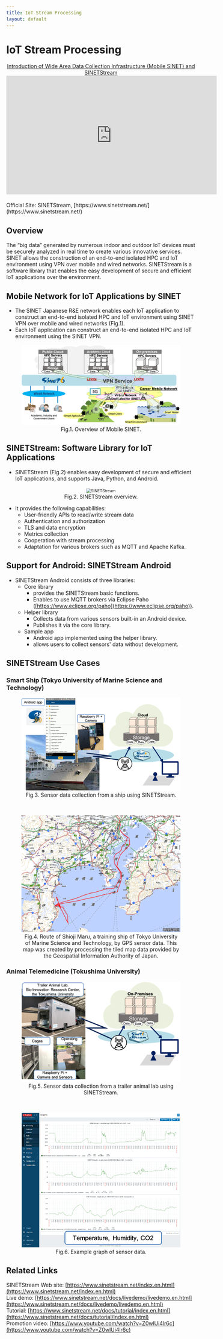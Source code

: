 ```yaml
---
title: IoT Stream Processing
layout: default
---
```

# IoT Stream Processing
<div align="center">
<a href="https://www.youtube.com/watch?v=Z0wlUi4lr6c">Introduction of Wide Area Data Collection Infrastructure (Mobile SINET) and SINETStream</a>
<br/>
<iframe width="560" height="315" src="https://www.youtube.com/embed/Z0wlUi4lr6c" frameborder="0" allow="accelerometer; autoplay; encrypted-media; gyroscope; picture-in-picture" allowfullscreen></iframe>
</div>
<br/>
Official Site:
SINETStream, [https://www.sinetstream.net/](https://www.sinetstream.net/)

## Overview

The “big data” generated by numerous indoor and outdoor IoT devices must be securely analyzed in real time to create various innovative services. SINET allows the construction of an end-to-end isolated HPC and IoT environment using VPN over mobile and wired networks. SINETStream is a software library that enables the easy development of secure and efficient IoT applications over the environment.


## Mobile Network for IoT Applications by SINET
- The SINET Japanese R&E network enables each IoT application to construct an end-to-end isolated HPC and IoT environment using SINET VPN over mobile and wired networks (Fig.1).
- Each IoT application can construct an end-to-end isolated HPC and IoT environment using the SINET VPN.


<figure>
  <div style="text-align:center">
  <img src="figs/mobileSINET-5G-w.png" alt="Mobile SINET" style="zoom:75%;" />
  <center><figcaption>Fig.1. Overview of Mobile SINET.</figcaption></center>
  </div>
</figure>

## SINETStream: Software Library for IoT Applications
- SINETStream (Fig.2) enables easy development of secure and efficient IoT applications, and supports Java, Python, and Android.

<figure>
  <div style="text-align:center">
  <img src="figs/sinetstream_architecture.png-w" alt="SINETStream" style="zoom:75%;" />
  <center><figcaption>Fig.2. SINETStream overview.</figcaption></center>
  </div>
</figure>

- It provides the following capabilities:
    - User-friendly APIs to read/write stream data
    - Authentication and authorization
    - TLS and data encryption
    - Metrics collection
    - Cooperation with stream processing
    - Adaptation for various brokers such as MQTT and Apache Kafka.

<!--
<figure>
  <div style="text-align:center">
  <img src="figs/sinetstream.png" alt="relationship" style="zoom:40%;" />
  <center><figcaption>Fig.3. Relationship between SINETStream, message brokers and stream processing platforms.</figcaption></center>
  </div>
</figure>
 -->
## Support for Android: SINETStream Android

- SINETStream Android consists of three libraries:
    - Core library
    	- provides the SINETStream basic functions.
    	- Enables to use MQTT brokers via Eclipse Paho ([https://www.eclipse.org/paho](https://www.eclipse.org/paho)).
    - Helper library
    	- Collects data from various sensors built-in an Android device.
    	- Publishes it via the core library.
    - Sample app
    	- Android app implemented using the helper library.
    	- allows users to collect sensors' data without development.

<!-- figure>
  <div style="text-align:center">
  <img src="figs/android.png" alt="example" style="zoom:75%;" />
  <center><figcaption>Fig.4. An example application using SINETStream for Android.</figcaption></center>
  </div>
</figure -->

## SINETStream Use Cases

<!--
### Secure online video processing

- We employ YOLOv3 and OpenPose for object detection and human keypoint detection, respectively.
- Image stream data captured at the sensor are sent to the cloud via the VPN, stored and analyzed in real-time.
- IoT application servers including GPU nodes are easily deployed by using [VCP](https://ccrd.nii.ac.jp/sc20/CREST/#virtual-cloud-provider-vcp).


<figure>
  <div style="text-align:center">
  <img src="figs/video-processing.png" alt="video processing" style="zoom:75%;" />
  <center><figcaption>Fig.5. Secure online video processing.</figcaption></center>
  </div>
</figure>
-->

### Smart Ship (Tokyo University of Marine Science and Technology)
<figure>
  <div style="text-align:center">
  <img src="figs/SC22_usecase_1-w.png" alt="video processing" style="zoom:75%;" />
  <center><figcaption>Fig.3. Sensor data collection from a ship using SINETStream.</figcaption></center>
  </div>
</figure>
<br>
<figure>
  <div style="text-align:center">
  <img src="figs/SC22_usecase1_map-w.png" alt="video processing" style="zoom:75%;" />
  <center><figcaption>Fig.4. Route of Shioji Maru, a training ship of Tokyo University of Marine Science and Technology, by GPS sensor data. This map was created by processing the tiled map data provided by the Geospatial Information Authority of Japan. </figcaption></center>
  </div>
</figure>


### Animal Telemedicine (Tokushima University)
<figure>
  <div style="text-align:center">
  <img src="figs/SC22_usecase_2-w.png" alt="video processing" style="zoom:75%;" />
  <center><figcaption>Fig.5. Sensor data collection from a trailer animal lab using SINETStream.</figcaption></center>
  </div>
</figure>
<br>
<figure>
  <div style="text-align:center">
  <img src="figs/SC22_usecase1_graph-w.png" alt="video processing" style="zoom:75%;" />
  <center><figcaption>Fig.6. Example graph of sensor data. </figcaption></center>
  </div>
</figure>



<!--
### Collection of Sensor Data from Android Smartphones
-->

<!--
- We develop an android app for various sensors' data collection, respectively (Fig.6).
- Data acquired by sensors equipped with SINET SIM for SINET connection can be collected and analyzed safely using a computer such as cloud connected with SINET VPN.
- Android device sensor data are accumulated in Elasticsearch via Mosquitto and Kafka, and the visualization results of different sensors can be analyzed by Kibana v7.0 for endpoint users.
-->
<!--
- SINETStream also provides an Android app that collects various sensor data from smartphones.
- The app can be utilized as a sensor program for IoT apps without coding.
- Selected sensor data captured by the app are sent to the cloud via the VPN, where they are stored and visualized in real-time.

<figure>
  <div style="text-align:center">
  <img src="figs/android-sensor.png" alt="android app" style="zoom:100%;" />
  <center><figcaption>Fig.6. Android sensor data collection.</figcaption></center>
  </div>
</figure>
-->
<!--
### Environment monitoring live demo

- With SINETStream you can easily develop a program that collect and analyze data from sensors distributed over a wide area network.
- The writer program running on a Raspberry Pi with temperature and humidity sensors continuously sends data to a messaging server called “SINETStream server” on AWS. 
- The reader program on AWS then receives the data from the SINETStream server and the processed data are periodically visualized [here](https://www.sinetstream.net/docs/livedemo/livedemo.en.html). 
- These programs use the SINETStream API to implement such functions as writing data from the sensor devices to the SINETStream server, and reading data from the server for visualization.

<figure>
  <div style="text-align:center">
  <img src="figs/raspi_demo.png" alt="live demo" style="zoom:85%;" />
  <center><figcaption>Fig.7. Android sensor data collection.</figcaption></center>
  </div>
</figure>
-->

## Related Links
SINETStream Web site: [https://www.sinetstream.net/index.en.html](https://www.sinetstream.net/index.en.html)<br/>
Live demo: [https://www.sinetstream.net/docs/livedemo/livedemo.en.html](https://www.sinetstream.net/docs/livedemo/livedemo.en.html)<br/>
Tutorial: [https://www.sinetstream.net/docs/tutorial/index.en.html](https://www.sinetstream.net/docs/tutorial/index.en.html)<br/>
Promotion video: [https://www.youtube.com/watch?v=Z0wlUi4lr6c](https://www.youtube.com/watch?v=Z0wlUi4lr6c)<br/>

